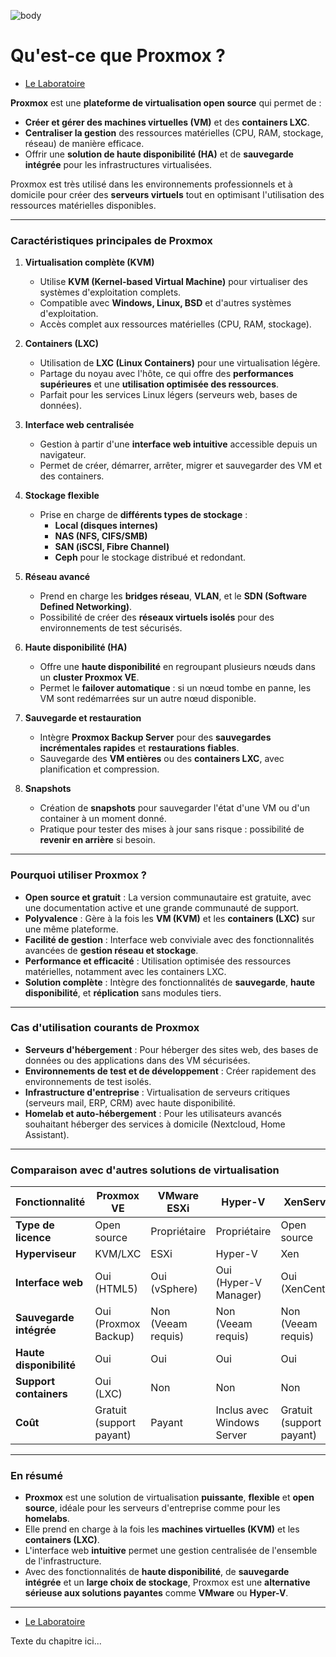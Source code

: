 ![body](https://banzaihobby.com/cdn/shop/files/Aoshima_Initial_D_Takumi_Fujiwara_AE86_Trueno_Project_D_Specification_-_BanzaiHobby-254450.jpg?v=1717061182&width=1100)
# **Qu'est-ce que Proxmox ?**  

- [Le Laboratoire](./Docs.md)

**Proxmox** est une **plateforme de virtualisation open source** qui permet de :  
- **Créer et gérer des machines virtuelles (VM)** et des **containers LXC**.  
- **Centraliser la gestion** des ressources matérielles (CPU, RAM, stockage, réseau) de manière efficace.  
- Offrir une **solution de haute disponibilité (HA)** et de **sauvegarde intégrée** pour les infrastructures virtualisées.  

Proxmox est très utilisé dans les environnements professionnels et à domicile pour créer des **serveurs virtuels** tout en optimisant l'utilisation des ressources matérielles disponibles.  

---

### **Caractéristiques principales de Proxmox**  

1. **Virtualisation complète (KVM)**  
   - Utilise **KVM (Kernel-based Virtual Machine)** pour virtualiser des systèmes d'exploitation complets.  
   - Compatible avec **Windows, Linux, BSD** et d'autres systèmes d'exploitation.  
   - Accès complet aux ressources matérielles (CPU, RAM, stockage).  

2. **Containers (LXC)**  
   - Utilisation de **LXC (Linux Containers)** pour une virtualisation légère.  
   - Partage du noyau avec l'hôte, ce qui offre des **performances supérieures** et une **utilisation optimisée des ressources**.  
   - Parfait pour les services Linux légers (serveurs web, bases de données).  

3. **Interface web centralisée**  
   - Gestion à partir d'une **interface web intuitive** accessible depuis un navigateur.  
   - Permet de créer, démarrer, arrêter, migrer et sauvegarder des VM et des containers.  

4. **Stockage flexible**  
   - Prise en charge de **différents types de stockage** :  
     - **Local (disques internes)**  
     - **NAS (NFS, CIFS/SMB)**  
     - **SAN (iSCSI, Fibre Channel)**  
     - **Ceph** pour le stockage distribué et redondant.  

5. **Réseau avancé**  
   - Prend en charge les **bridges réseau**, **VLAN**, et le **SDN (Software Defined Networking)**.  
   - Possibilité de créer des **réseaux virtuels isolés** pour des environnements de test sécurisés.  

6. **Haute disponibilité (HA)**  
   - Offre une **haute disponibilité** en regroupant plusieurs nœuds dans un **cluster Proxmox VE**.  
   - Permet le **failover automatique** : si un nœud tombe en panne, les VM sont redémarrées sur un autre nœud disponible.  

7. **Sauvegarde et restauration**  
   - Intègre **Proxmox Backup Server** pour des **sauvegardes incrémentales rapides** et **restaurations fiables**.  
   - Sauvegarde des **VM entières** ou des **containers LXC**, avec planification et compression.  

8. **Snapshots**  
   - Création de **snapshots** pour sauvegarder l'état d'une VM ou d'un container à un moment donné.  
   - Pratique pour tester des mises à jour sans risque : possibilité de **revenir en arrière** si besoin.  

---

### **Pourquoi utiliser Proxmox ?**  
- **Open source et gratuit** : La version communautaire est gratuite, avec une documentation active et une grande communauté de support.  
- **Polyvalence** : Gère à la fois les **VM (KVM)** et les **containers (LXC)** sur une même plateforme.  
- **Facilité de gestion** : Interface web conviviale avec des fonctionnalités avancées de **gestion réseau et stockage**.  
- **Performance et efficacité** : Utilisation optimisée des ressources matérielles, notamment avec les containers LXC.  
- **Solution complète** : Intègre des fonctionnalités de **sauvegarde**, **haute disponibilité**, et **réplication** sans modules tiers.  

---

### **Cas d'utilisation courants de Proxmox**  
- **Serveurs d'hébergement** : Pour héberger des sites web, des bases de données ou des applications dans des VM sécurisées.  
- **Environnements de test et de développement** : Créer rapidement des environnements de test isolés.  
- **Infrastructure d'entreprise** : Virtualisation de serveurs critiques (serveurs mail, ERP, CRM) avec haute disponibilité.  
- **Homelab et auto-hébergement** : Pour les utilisateurs avancés souhaitant héberger des services à domicile (Nextcloud, Home Assistant).  

---

### **Comparaison avec d'autres solutions de virtualisation**  

| **Fonctionnalité**     | **Proxmox VE** | **VMware ESXi** | **Hyper-V**       | **XenServer**     |
|------------------------|----------------|-----------------|-------------------|-------------------|
| **Type de licence**    | Open source     | Propriétaire    | Propriétaire      | Open source       |
| **Hyperviseur**        | KVM/LXC         | ESXi            | Hyper-V           | Xen               |
| **Interface web**      | Oui (HTML5)     | Oui (vSphere)   | Oui (Hyper-V Manager) | Oui (XenCenter)   |
| **Sauvegarde intégrée**| Oui (Proxmox Backup) | Non (Veeam requis) | Non (Veeam requis) | Non (Veeam requis) |
| **Haute disponibilité**| Oui             | Oui             | Oui               | Oui               |
| **Support containers** | Oui (LXC)       | Non             | Non               | Non               |
| **Coût**               | Gratuit (support payant) | Payant           | Inclus avec Windows Server | Gratuit (support payant) |

---

### **En résumé**  
- **Proxmox** est une solution de virtualisation **puissante**, **flexible** et **open source**, idéale pour les serveurs d'entreprise comme pour les **homelabs**.  
- Elle prend en charge à la fois les **machines virtuelles (KVM)** et les **containers (LXC)**.  
- L'interface web **intuitive** permet une gestion centralisée de l'ensemble de l'infrastructure.  
- Avec des fonctionnalités de **haute disponibilité**, de **sauvegarde intégrée** et un **large choix de stockage**, Proxmox est une **alternative sérieuse aux solutions payantes** comme **VMware** ou **Hyper-V**.

---
- [Le Laboratoire](./Docs.md)

Texte du chapitre ici...